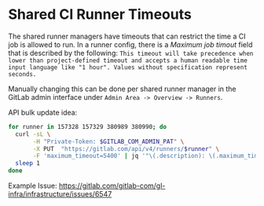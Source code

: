 # Shared CI Runner Timeouts

The shared runner managers have timeouts that can restrict the time a CI job is allowed to run. In a runner config, there is a *Maximum job timout* field that is described by the following: ```This timeout will take precedence when lower than project-defined timeout and accepts a human readable time input language like "1 hour". Values without specification represent seconds.```

Manually changing this can be done per shared runner manager in the GitLab admin interface under ```Admin Area -> Overview -> Runners```.

API bulk update idea:
``` bash
for runner in 157328 157329 380989 380990; do
  curl -sL \
       -H "Private-Token: $GITLAB_COM_ADMIN_PAT" \
       -X PUT  "https://gitlab.com/api/v4/runners/$runner" \
       -F 'maximum_timeout=5400' | jq '"\(.description): \(.maximum_timeout)"'
  sleep 1
done
```

Example Issue: https://gitlab.com/gitlab-com/gl-infra/infrastructure/issues/6547

